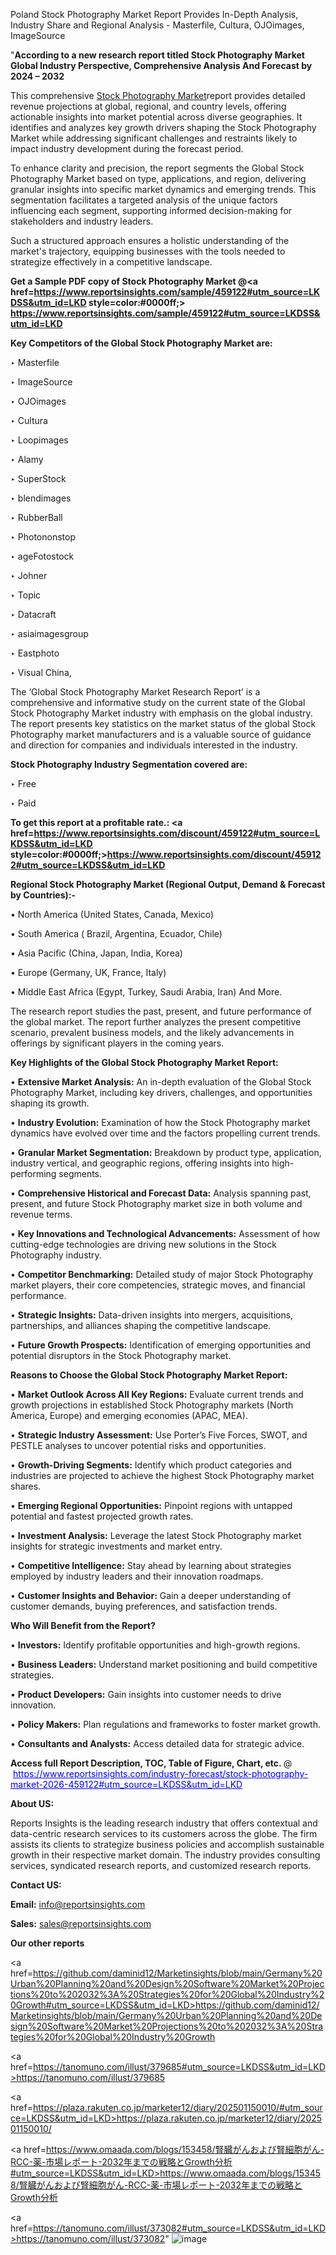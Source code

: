 Poland Stock Photography Market Report Provides In-Depth Analysis, Industry Share and Regional Analysis - Masterfile, Cultura, OJOimages, ImageSource

"<strong>According to a new research report titled Stock Photography Market Global Industry Perspective, Comprehensive Analysis And Forecast by 2024 – 2032</strong>

This comprehensive <a href=https://www.reportsinsights.com/sample/459122>Stock Photography Market</a>report provides detailed revenue projections at global, regional, and country levels, offering actionable insights into market potential across diverse geographies. It identifies and analyzes key growth drivers shaping the Stock Photography Market while addressing significant challenges and restraints likely to impact industry development during the forecast period.

To enhance clarity and precision, the report segments the Global Stock Photography Market based on type, applications, and region, delivering granular insights into specific market dynamics and emerging trends. This segmentation facilitates a targeted analysis of the unique factors influencing each segment, supporting informed decision-making for stakeholders and industry leaders.

Such a structured approach ensures a holistic understanding of the market's trajectory, equipping businesses with the tools needed to strategize effectively in a competitive landscape.

<strong>Get a Sample PDF copy of Stock Photography Market </strong><strong>@<a href=https://www.reportsinsights.com/sample/459122#utm_source=LKDSS&utm_id=LKD style=color:#0000ff;> https://www.reportsinsights.com/sample/459122#utm_source=LKDSS&utm_id=LKD</a></strong></font>

<strong>Key Competitors of the Global Stock Photography Market are:</strong>

‣ Masterfile

‣ ImageSource

‣ OJOimages

‣ Cultura

‣ Loopimages

‣ Alamy

‣ SuperStock

‣ blendimages

‣ RubberBall

‣ Photononstop

‣ ageFotostock

‣ Johner

‣ Topic

‣ Datacraft

‣ asiaimagesgroup

‣ Eastphoto

‣ Visual China,

The ‘Global Stock Photography Market Research Report’ is a comprehensive and informative study on the current state of the Global Stock Photography Market industry with emphasis on the global industry. The report presents key statistics on the market status of the global Stock Photography market manufacturers and is a valuable source of guidance and direction for companies and individuals interested in the industry.

<strong>Stock Photography Industry Segmentation covered are:</strong>

‣ Free

‣ Paid

<strong>To get this report at a profitable rate.: <a href=https://www.reportsinsights.com/discount/459122#utm_source=LKDSS&utm_id=LKD style=color:#0000ff;>https://www.reportsinsights.com/discount/459122#utm_source=LKDSS&utm_id=LKD</a></strong></font>

<strong>Regional Stock Photography Market (Regional Output, Demand &amp; Forecast by Countries):-</strong>

• North America (United States, Canada, Mexico)

• South America ( Brazil, Argentina, Ecuador, Chile)

• Asia Pacific (China, Japan, India, Korea)

• Europe (Germany, UK, France, Italy)

• Middle East Africa (Egypt, Turkey, Saudi Arabia, Iran) And More.

The research report studies the past, present, and future performance of the global market. The report further analyzes the present competitive scenario, prevalent business models, and the likely advancements in offerings by significant players in the coming years.

<strong>Key Highlights of the Global Stock Photography Market Report:</strong>

• <strong>Extensive Market Analysis:</strong> An in-depth evaluation of the Global Stock Photography Market, including key drivers, challenges, and opportunities shaping its growth.

• <strong>Industry Evolution:</strong> Examination of how the Stock Photography market dynamics have evolved over time and the factors propelling current trends.

• <strong>Granular Market Segmentation:</strong> Breakdown by product type, application, industry vertical, and geographic regions, offering insights into high-performing segments.

• <strong>Comprehensive Historical and Forecast Data:</strong> Analysis spanning past, present, and future Stock Photography market size in both volume and revenue terms.

• <strong>Key Innovations and Technological Advancements:</strong> Assessment of how cutting-edge technologies are driving new solutions in the Stock Photography industry.

• <strong>Competitor Benchmarking:</strong> Detailed study of major Stock Photography market players, their core competencies, strategic moves, and financial performance.

• <strong>Strategic Insights:</strong> Data-driven insights into mergers, acquisitions, partnerships, and alliances shaping the competitive landscape.

• <strong>Future Growth Prospects:</strong> Identification of emerging opportunities and potential disruptors in the Stock Photography market.

<strong>Reasons to Choose the Global Stock Photography Market Report:</strong>

• <strong>Market Outlook Across All Key Regions:</strong> Evaluate current trends and growth projections in established Stock Photography markets (North America, Europe) and emerging economies (APAC, MEA).

• <strong>Strategic Industry Assessment:</strong> Use Porter’s Five Forces, SWOT, and PESTLE analyses to uncover potential risks and opportunities.

• <strong>Growth-Driving Segments:</strong> Identify which product categories and industries are projected to achieve the highest Stock Photography market shares.

• <strong>Emerging Regional Opportunities:</strong> Pinpoint regions with untapped potential and fastest projected growth rates.

• <strong>Investment Analysis:</strong> Leverage the latest Stock Photography market insights for strategic investments and market entry.

• <strong>Competitive Intelligence:</strong> Stay ahead by learning about strategies employed by industry leaders and their innovation roadmaps.

• <strong>Customer Insights and Behavior:</strong> Gain a deeper understanding of customer demands, buying preferences, and satisfaction trends.

<strong>Who Will Benefit from the Report?</strong>

• <strong>Investors:</strong> Identify profitable opportunities and high-growth regions.

• <strong>Business Leaders:</strong> Understand market positioning and build competitive strategies.

• <strong>Product Developers:</strong> Gain insights into customer needs to drive innovation.

• <strong>Policy Makers:</strong> Plan regulations and frameworks to foster market growth.

• <strong>Consultants and Analysts:</strong> Access detailed data for strategic advice.
</ul>
<strong>Access full Report Description, TOC, Table of Figure, Chart, etc. </strong>@  <a href=https://www.reportsinsights.com/industry-forecast/stock-photography-market-2026-459122#utm_source=LKDSS&utm_id=LKD style=color:#0000ff;>https://www.reportsinsights.com/industry-forecast/stock-photography-market-2026-459122#utm_source=LKDSS&utm_id=LKD</a></font>

<strong><strong>About US</strong>:</strong>

Reports Insights is the leading research industry that offers contextual and data-centric research services to its customers across the globe. The firm assists its clients to strategize business policies and accomplish sustainable growth in their respective market domain. The industry provides consulting services, syndicated research reports, and customized research reports.

<strong>Contact US:</strong>

<p class=""""><b>Email:</b> <a href=mailto:info@reportsinsights.com>info@reportsinsights.com</a></p>
<p class=""""><b>Sales:</b> <a href=mailto:sales@reportsinsights.com>sales@reportsinsights.com</a></p>

<strong>Our other reports</strong>

<a href=https://github.com/daminid12/Marketinsights/blob/main/Germany%20Urban%20Planning%20and%20Design%20Software%20Market%20Projections%20to%202032%3A%20Strategies%20for%20Global%20Industry%20Growth#utm_source=LKDSS&utm_id=LKD>https://github.com/daminid12/Marketinsights/blob/main/Germany%20Urban%20Planning%20and%20Design%20Software%20Market%20Projections%20to%202032%3A%20Strategies%20for%20Global%20Industry%20Growth</a>

<a href=https://tanomuno.com/illust/379685#utm_source=LKDSS&utm_id=LKD>https://tanomuno.com/illust/379685</a>

<a href=https://plaza.rakuten.co.jp/marketer12/diary/202501150010/#utm_source=LKDSS&utm_id=LKD>https://plaza.rakuten.co.jp/marketer12/diary/202501150010/</a>

<a href=https://www.omaada.com/blogs/153458/腎臓がんおよび腎細胞がん-RCC-薬-市場レポート-2032年までの戦略とGrowth分析#utm_source=LKDSS&utm_id=LKD>https://www.omaada.com/blogs/153458/腎臓がんおよび腎細胞がん-RCC-薬-市場レポート-2032年までの戦略とGrowth分析</a>

<a href=https://tanomuno.com/illust/373082#utm_source=LKDSS&utm_id=LKD>https://tanomuno.com/illust/373082</a>"
![image](https://github.com/user-attachments/assets/a82f1166-1bff-43e4-bd61-1d8062d5106f)
